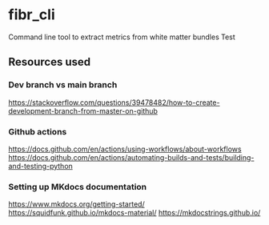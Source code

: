 # fibr_cli
Command line tool to extract metrics from white matter bundles
Test 

## Resources used
### Dev branch vs main branch
https://stackoverflow.com/questions/39478482/how-to-create-development-branch-from-master-on-github

### Github actions
https://docs.github.com/en/actions/using-workflows/about-workflows
https://docs.github.com/en/actions/automating-builds-and-tests/building-and-testing-python

### Setting up MKdocs documentation
https://www.mkdocs.org/getting-started/
https://squidfunk.github.io/mkdocs-material/
https://mkdocstrings.github.io/